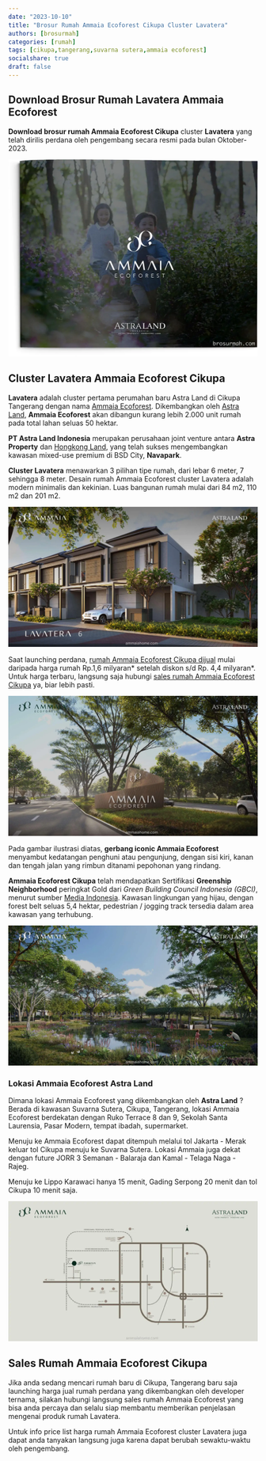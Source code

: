 ```yaml
---
date: "2023-10-10"
title: "Brosur Rumah Ammaia Ecoforest Cikupa Cluster Lavatera"
authors: [brosurmah]
categories: [rumah]
tags: [cikupa,tangerang,suvarna sutera,ammaia ecoforest]
socialshare: true
draft: false
---
```


## Download Brosur Rumah Lavatera Ammaia Ecoforest
**Download brosur rumah Ammaia Ecoforest Cikupa** cluster **Lavatera** yang telah dirilis perdana oleh pengembang secara resmi pada bulan Oktober-2023.

[![brosur rumah ammaia ecoforest cikupa](brosur-rumah-ammaia-ecoforest-cikupa.webp)](https://drive.google.com/drive/folders/1_x8C8ZmNwyvVmpiWUFZ-b-StBVePyBxP?usp=share_link#?)

## Cluster Lavatera Ammaia Ecoforest Cikupa
**Lavatera** adalah cluster pertama perumahan baru Astra Land di Cikupa Tangerang dengan nama [Ammaia Ecoforest](https://ammaiahome.com/). Dikembangkan oleh [Astra Land](https://www.astra.co.id/Business/Property/Property/PT-Astra-Land-Indonesia#?), **Ammaia Ecoforest** akan dibangun kurang lebih 2.000 unit rumah pada total lahan seluas 50 hektar. 

**PT Astra Land Indonesia** merupakan perusahaan joint venture antara **Astra Property** dan [Hongkong Land](https://www.hkland.com/en#?), yang telah sukses mengembangkan kawasan mixed-use premium di BSD City, **Navapark**.

**Cluster Lavatera** menawarkan 3 pilihan tipe rumah, dari lebar 6 meter, 7 sehingga 8 meter. Desain rumah Ammaia Ecoforest cluster Lavatera adalah modern minimalis dan kekinian. Luas bangunan rumah mulai dari 84 m2, 110 m2 dan 201 m2.

![rumah lavatera ammaia ecoforest cikupa](rumah-ammaia-ecoforest-cluster-lavatera-6.webp)

Saat launching perdana, [rumah Ammaia Ecoforest Cikupa dijual](https://investproperti.com/ammaia-ecoforest-perumahan-baru-astraland-di-cikupa-tangerang/) mulai daripada harga rumah Rp.1,6 milyaran* setelah diskon s/d Rp. 4,4 milyaran*. Untuk harga terbaru, langsung saja hubungi [sales rumah Ammaia Ecoforest Cikupa](https://ammaiahome.com/sales-rumah-ammaia-ecoforest/) ya, biar lebih pasti.

![gate ammaia ecoforest cikupa](ammaia-ecoforest-cikupa-gate.webp)

Pada gambar ilustrasi diatas, **gerbang iconic Ammaia Ecoforest** menyambut kedatangan penghuni atau pengunjung, dengan sisi kiri, kanan dan tengah jalan yang rimbun ditanami pepohonan yang rindang. 

**Ammaia Ecoforest Cikupa** telah mendapatkan Sertifikasi **Greenship Neighborhood** peringkat Gold dari *Green Building Council Indonesia (GBCI)*, menurut sumber [Media Indonesia](https://mediaindonesia.com/ekonomi/620384/ammaia-ecoforest-besutan-astra-land-luncurkan-cluster-lavatera#?). Kawasan lingkungan yang hijau, dengan forest belt seluas 5,4 hektar, pedestrian / jogging track tersedia dalam area kawasan yang terhubung.

![lake park ammaia ecoforest cikupa](ammaia-ecoforest-cikupa-lake-park.webp)


### Lokasi Ammaia Ecoforest Astra Land
Dimana lokasi Ammaia Ecoforest yang dikembangkan oleh **Astra Land** ? Berada di kawasan Suvarna Sutera, Cikupa, Tangerang, lokasi Ammaia Ecoforest berdekatan dengan Ruko Terrace 8 dan 9, Sekolah Santa Laurensia, Pasar Modern, tempat ibadah, supermarket. 

Menuju ke Ammaia Ecoforest dapat ditempuh melalui tol Jakarta - Merak keluar tol Cikupa menuju ke Suvarna Sutera. Lokasi Ammaia juga dekat dengan future JORR 3 Semanan - Balaraja dan Kamal - Telaga Naga - Rajeg. 

Menuju ke Lippo Karawaci hanya 15 menit, Gading Serpong 20 menit dan tol Cikupa 10 menit saja.

![lokasi ammaia ecoforest cikupa](lokasi-ammaia-ecoforest-cikupa.webp)

## Sales Rumah Ammaia Ecoforest Cikupa
Jika anda sedang mencari rumah baru di Cikupa, Tangerang baru saja launching harga jual rumah perdana yang dikembangkan oleh developer ternama, silakan hubungi langsung sales rumah Ammaia Ecoforest yang bisa anda percaya dan selalu siap membantu memberikan penjelasan mengenai produk rumah Lavatera. 

Untuk info price list harga rumah Ammaia Ecoforest cluster Lavatera juga dapat anda tanyakan langsung juga karena dapat berubah sewaktu-waktu oleh pengembang.

